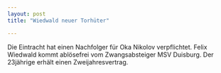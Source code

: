 ```yaml
---
layout: post
title: "Wiedwald neuer Torhüter"

---
```


Die Eintracht hat einen Nachfolger für Oka Nikolov verpflichtet. Felix Wiedwald kommt ablösefrei vom Zwangsabsteiger MSV Duisburg. Der 23jährige erhält einen Zweijahresvertrag.



